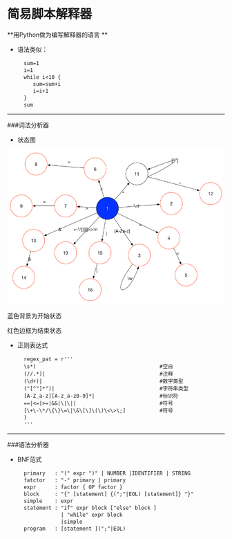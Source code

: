 # 简易脚本解释器


**用Python做为编写解释器的语言
**

* 语法类似：
    
    
        sum=1
        i=1
        while i<10 {
           sum=sum+i
           i=i+1
        }
        sum



---

###词法分析器

* 状态图

![image](./snake语言有限状态自动机图.png)


蓝色背景为开始状态

红色边框为结束状态

* 正则表达式

		regex_pat = r'''
	    \s*(                                        #空白
	    (//.*)|                                     #注释
	    (\d+)|                                      #数字类型
	    ("[^"]*")|                                  #字符串类型
	    [A-Z_a-z][A-z_a-z0-9]*|                     #标识符
	    ==|<=|>=|&&|\|\||                           #符号
	    [\+\-\*/\{\}\=\|\&\[\]\(\)\<\>\;]           #符号
	    )
	    '''

----

###语法分析器

* BNF范式

		primary   : "(" expr ")" | NUMBER |IDENTIFIER | STRING
		fatctor   : "-" primary | primary
		expr      : factor { OP factor }
		block     : "{" [statement] {(";"|EOL) [statement]} "}"
		simple    : expr
		statement : "if" expr block ["else" block ] 
					| "while" expr block
					|simple
		program   : [statement ](";"|EOL)

